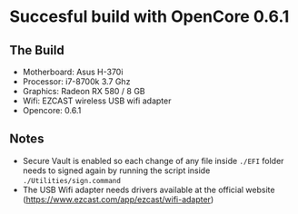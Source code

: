 # Succesful build with OpenCore 0.6.1
## The Build
* Motherboard: Asus H-370i
* Processor: i7-8700k 3.7 Ghz
* Graphics: Radeon RX 580 / 8 GB
* Wifi: EZCAST wireless USB wifi adapter
* Opencore: 0.6.1

## Notes
* Secure Vault is enabled so each change of any file inside `./EFI` folder needs to signed again by running the script inside `./Utilities/sign.command`
* The USB Wifi adapter needs drivers available at the official website (https://www.ezcast.com/app/ezcast/wifi-adapter)